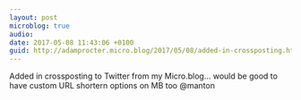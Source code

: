 ```yaml
---
layout: post
microblog: true
audio: 
date: 2017-05-08 11:43:06 +0100
guid: http://adamprocter.micro.blog/2017/05/08/added-in-crossposting.html
---
```

Added in crossposting to Twitter from my Micro.blog... would be good to have custom URL shortern options on MB too @manton 
